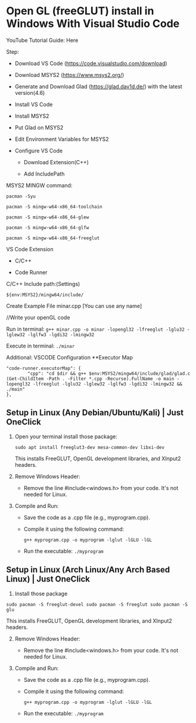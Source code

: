 

# Open GL (freeGLUT) install in Windows With Visual Studio Code


YouTube Tutorial Guide: Here

Step:

- Download VS Code (https://code.visualstudio.com/download)

- Download MSYS2 (https://www.msys2.org/)

- Generate and Download Glad (https://glad.dav1d.de/) with the latest version(4.6)

- Install VS Code

- Install MSYS2

- Put Glad on MSYS2

- Edit Environment Variables for MSYS2

- Configure VS Code

  - Download Extension(C++)

  - Add IncludePath

MSYS2 MINGW command:

    pacman -Syu
    
    pacman -S mingw-w64-x86_64-toolchain
    
    pacman -S mingw-w64-x86_64-glew
    
    pacman -S mingw-w64-x86_64-glfw
    
    pacman -S mingw-w64-x86_64-freeglut



VS Code Extension

- C/C++

- Code Runner





C/C++ Include path:(Settings)

    ${env:MSYS2}/mingw64/include/



Create Example File minar.cpp [You can use any name]

//Write your openGL code



Run in terminal: `g++ minar.cpp -o minar -lopengl32 -lfreeglut -lglu32 -lglew32 -lglfw3 -lgdi32 -lmingw32`

Execute in terminal: `./minar`


Additional: 
VSCODE Configuration
**Executor Map

    "code-runner.executorMap": {
            "cpp": "cd $dir && g++ $env:MSYS2/mingw64/include/glad/glad.c (Get-ChildItem -Path . -Filter *.cpp -Recurse).FullName -o main -lopengl32 -lfreeglut -lglu32 -lglew32 -lglfw3 -lgdi32 -lmingw32 && ./main"
    },

## Setup in Linux (Any Debian/Ubuntu/Kali) | Just OneClick

1. Open your terminal install those package: 

    `sudo apt install freeglut3-dev mesa-common-dev libxi-dev`
     
    This installs FreeGLUT, OpenGL development libraries, and XInput2 headers.

2. Remove Windows Header:

   - Remove the line #include<windows.h> from your code. It's not needed for Linux.

3. Compile and Run:

   - Save the code as a .cpp file (e.g., myprogram.cpp).
   - Compile it using the following command:

     `g++ myprogram.cpp -o myprogram -lglut -lGLU -lGL`
     

   - Run the executable:
     `./myprogram`

## Setup in Linux (Arch Linux/Any Arch Based Linux) | Just OneClick
1. Install those package

`sudo pacman -S freeglut-devel
sudo pacman -S freeglut
sudo pacman -S glu`

  This installs FreeGLUT, OpenGL development libraries, and XInput2 headers.

2. Remove Windows Header:

   - Remove the line #include<windows.h> from your code. It's not needed for Linux.

2. Compile and Run:

   - Save the code as a .cpp file (e.g., myprogram.cpp).
   - Compile it using the following command:

     `g++ myprogram.cpp -o myprogram -lglut -lGLU -lGL`
     

   - Run the executable:
     `./myprogram`
